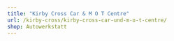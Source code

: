 ```yaml
---
title: "Kirby Cross Car & M O T Centre"
url: /kirby-cross/kirby-cross-car-und-m-o-t-centre/
shop: Autowerkstatt
---
```

